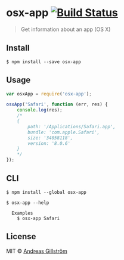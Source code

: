# osx-app [![Build Status](https://travis-ci.org/gillstrom/osx-app.svg?branch=master)](https://travis-ci.org/gillstrom/osx-app)

> Get information about an app (OS X)


## Install

```
$ npm install --save osx-app
```


## Usage

```js
var osxApp = require('osx-app');

osxApp('Safari', function (err, res) {
	console.log(res);
	/*
	{
		path: '/Applications/Safari.app',
		bundle: 'com.apple.Safari',
		size: '34058118',
		version: '8.0.6'
	}
	*/
});
```


## CLI

```
$ npm install --global osx-app
```

```
$ osx-app --help

  Examples
    $ osx-app Safari
```


## License

MIT © [Andreas Gillström](https://github.com/gillstrom)
